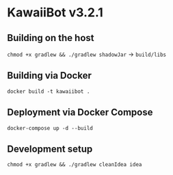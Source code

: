 # KawaiiBot v3.2.1

## Building on the host
`chmod +x gradlew && ./gradlew shadowJar` -> `build/libs`

## Building via Docker
`docker build -t kawaiibot .`

## Deployment via Docker Compose
`docker-compose up -d --build`

## Development setup
`chmod +x gradlew && ./gradlew cleanIdea idea`
